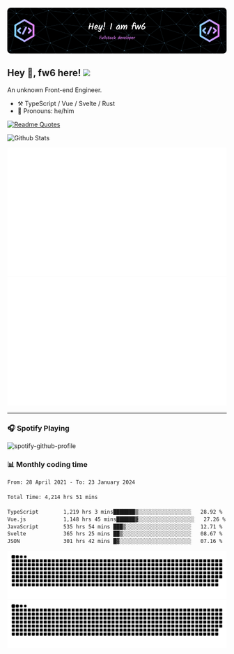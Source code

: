 ![Header](github-header-image.png)

## Hey 👋, fw6 here! <img src="https://github.githubassets.com/images/mona-whisper.gif" height="24" />


An unknown Front-end Engineer.

-   :hammer_and_pick: TypeScript / Vue / Svelte / Rust
-   :man: Pronouns: he/him


[![Readme Quotes](https://quotes-github-readme.vercel.app/api?type=horizontal&theme=algolia)](https://github.com/piyushsuthar/github-readme-quotes)



![Github Stats](https://github-readme-stats.vercel.app/api?username=fw6&bg_color=30,e96443,904e95&title_color=fff&text_color=fff)

![](https://raw.githubusercontent.com/fw6/github-stats-transparent/output/generated/overview.svg)
![](https://raw.githubusercontent.com/fw6/github-stats-transparent/output/generated/languages.svg)


---

### 🎧 Spotify Playing

<!-- ![spotify-github-profile](/img/default.svg) -->

![spotify-github-profile](https://spotify-github-profile.vercel.app/api/view.svg?uid=r6wn4hdvypv0lkzyrj0e0pjct&cover_image=true&theme=default&show_offline=true&background_color=9a10ad&interchange=true&bar_color_cover=true)



### :bar_chart: Monthly coding time 

<!--START_SECTION:waka-->

```txt
From: 28 April 2021 - To: 23 January 2024

Total Time: 4,214 hrs 51 mins

TypeScript        1,219 hrs 3 mins███████▒░░░░░░░░░░░░░░░░░   28.92 %
Vue.js            1,148 hrs 45 mins██████▓░░░░░░░░░░░░░░░░░░   27.26 %
JavaScript        535 hrs 54 mins ███▒░░░░░░░░░░░░░░░░░░░░░   12.71 %
Svelte            365 hrs 25 mins ██▒░░░░░░░░░░░░░░░░░░░░░░   08.67 %
JSON              301 hrs 42 mins █▓░░░░░░░░░░░░░░░░░░░░░░░   07.16 %
```

<!--END_SECTION:waka-->




![github contribution grid snake animation](https://raw.githubusercontent.com/platane/platane/output/github-contribution-grid-snake-dark.svg#gh-dark-mode-only)![github contribution grid snake animation](https://raw.githubusercontent.com/platane/platane/output/github-contribution-grid-snake.svg#gh-light-mode-only)
